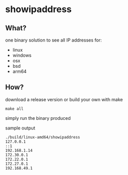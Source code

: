 # showipaddress


## What?
one binary solution to see all IP addresses for:

* linux
* windows
* osx
* bsd
* arm64

## How?

download a release version or build your own with make

```make all```


simply run the binary produced

sample output

```
./build/linux-amd64/showipaddress
127.0.0.1
::1
192.168.1.14
172.30.0.1
172.22.0.1
172.27.0.1
192.168.49.1
```

